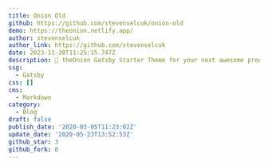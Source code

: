 ```yaml
---
title: Onion Old
github: https://github.com/stevenselcuk/onion-old
demo: https://theonion.netlify.app/
author: stevenselcuk
author_link: https://github.com/stevenselcuk
date: 2023-11-30T11:25:15.747Z
description: 🧅 theOnion Gatsby Starter Theme for your next awesome product!
ssg:
  - Gatsby
css: []
cms:
  - Markdown
category:
  - Blog
draft: false
publish_date: '2020-03-05T11:23:02Z'
update_date: '2020-05-23T13:52:53Z'
github_star: 3
github_fork: 0
---
```

